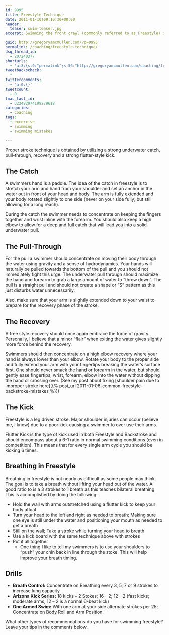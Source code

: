 ```yaml
---
id: 9995
title: Freestyle Technique
date: 2011-01-10T09:10:30+00:00
header:
  teaser: swim-teaser.jpg
excerpt: Swimming the front crawl (commonly referred to as Freestyle) is not as hard as it may look. Check out some tips from me here!

guid: http://gregoryamcmullen.com/?p=9995
permalink: /coaching/freestyle-technique/
dsq_thread_id:
  - 207240377
shorturls:
  - 'a:3:{s:9:"permalink";s:56:"http://gregoryamcmullen.com/coaching/freestyle-technique";s:7:"tinyurl";s:26:"http://tinyurl.com/3lm2thr";s:4:"isgd";s:19:"http://is.gd/kp2Msn";}'
tweetbackscheck:
  -
twittercomments:
  - 'a:0:{}'
tweetcount:
  - 0
tmac_last_id:
  - 322482974199279618
categories:
  - Coaching
tags:
  - excercise
  - swimming
  - swimming mistakes

---
```

Proper stroke technique is obtained by utilizing a strong underwater catch, pull-through, recovery and a strong flutter-style kick.

## The Catch

A swimmers hand is a paddle. The idea of the catch in freestyle is to stretch your arm and hand from your shoulder and set an anchor in the water out in front of your head and body. The arm is fully extended and your body rotated slightly to one side (never on your side fully; but still allowing for a long reach).

During the catch the swimmer needs to concentrate on keeping the fingers together and wrist inline with the forearm. You should also keep a high elbow to allow for a deep and full catch that will lead you into a solid underwater pull.

## The Pull-Through

For the pull a swimmer should concentrate on moving their body through the water using gravity and a sense of hydrodynamics. Your hands will naturally be pulled towards the bottom of the pull and you should not immediately fight this urge. The underwater pull through should maximize the hand and forearm to grab a large amount of water to &#8220;throw down&#8221;. The pull is a straight pull and should not create a shape or &#8220;S&#8221; pattern as this just disturbs water unnecessarily.

Also, make sure that your arm is slightly extended down to your waist to prepare for the recovery phase of the stroke.

## The Recovery

A free style recovery should once again embrace the force of gravity. Personally, I believe that a minor &#8220;flair&#8221; when exiting the water gives slightly more force behind the recovery.

Swimmers should then concentrate on a high elbow recovery where your hand is always lower than your elbow. Rotate your body to the proper side and fully extend your arm with your fingertips breaking the water&#8217;s surface first. One should never smack the hand or forearm in the water, but should gently ease fingertips, wrist, forearm, elbow into the water without dipping the hand or crossing over. (See my post about fixing [shoulder pain due to improper stroke here]({% post_url 2011-01-06-common-freestyle-backstroke-mistakes %}))

## The Kick

Freestyle is a leg driven stroke. Major shoulder injuries can occur (believe me, I know) due to a poor kick causing a swimmer to over use their arms.

Flutter Kick is the type of kick used in both Freestyle and Backstroke and should encompass about a 6-1 ratio in normal swimming conditions (even in competition). This means that for every single arm cycle you should be kicking 6 times.

## Breathing in Freestyle

Breathing in freestyle is not nearly as difficult as some people may think. The goal is to take a breath without lifting your head out of the water. A good ratio to is a 3 strokes to 1 breath as this teaches bilateral breathing. This is accomplished by doing the following:

  * Hold the wall with arms outstretched using a flutter kick to keep your body afloat
  * Turn your head to the left and right as needed to breath; Making sure one eye is still under the water and positioning your mouth as needed to get a breath
  * Still on the wall; Take a stroke while turning your head to breath
  * Use a kick board with the same technique above with strokes
  * Put it all together
      * One thing I like to tell my swimmers is to use your shoulders to &#8220;push&#8221; your chin back in line through the stoke. This will help improve your breath timing.

## Drills

  * **Breath Control:** Concentrate on Breathing every 3, 5, 7 or 9 strokes to increase lung capacity
  * **Arizona Kick Series:** 18 kicks &#8211; 2 Stokes; 16 &#8211; 2; 12 &#8211; 2 (fast kicks; moderate arms, 12 &#8211; 2 is a normal 6-beat kick)
  * **One Armed Swim:** With one arm at your side alternate strokes per 25; Concentrate on Body Roll and Arm Position.

What other types of recommendations do you have for swimming freestyle? Leave your tips in the comments below.
